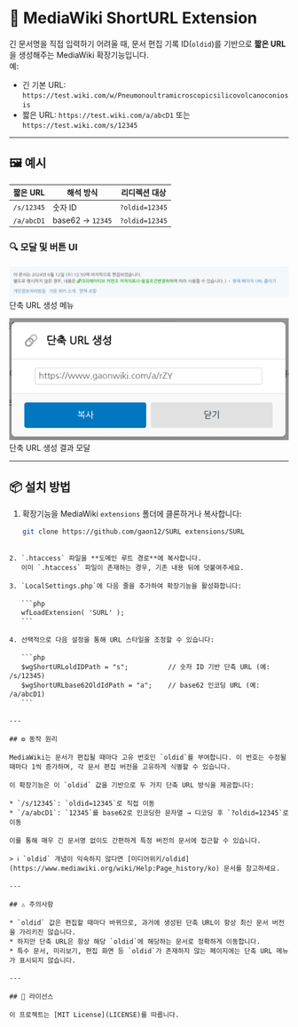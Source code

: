 # 🔗 MediaWiki ShortURL Extension

긴 문서명을 직접 입력하기 어려울 때, 문서 편집 기록 ID(`oldid`)를 기반으로 **짧은 URL**을 생성해주는 MediaWiki 확장기능입니다.  
예:  
- 긴 기본 URL: `https://test.wiki.com/w/Pneumonoultramicroscopicsilicovolcanoconiosis`  
- 짧은 URL: `https://test.wiki.com/a/abcD1` 또는 `https://test.wiki.com/s/12345`

---

## 🖼️ 예시

| 짧은 URL       | 해석 방식        | 리디렉션 대상      |
|----------------|------------------|---------------------|
| `/s/12345`     | 숫자 ID          | `?oldid=12345`      |
| `/a/abcD1`     | base62 → `12345` | `?oldid=12345`      |

### 🔍 모달 및 버튼 UI

![ShortURL Button](README/example.png)<br>
단축 URL 생성 메뉴


![ShortURL Modal](README/example_modal.png)<br>
단축 URL 생성 결과 모달

---

## 📦 설치 방법

1. 확장기능을 MediaWiki `extensions` 폴더에 클론하거나 복사합니다:
   ```bash
   git clone https://github.com/gaon12/SURL extensions/SURL
````

2. `.htaccess` 파일을 **도메인 루트 경로**에 복사합니다.
   이미 `.htaccess` 파일이 존재하는 경우, 기존 내용 뒤에 덧붙여주세요.

3. `LocalSettings.php`에 다음 줄을 추가하여 확장기능을 활성화합니다:

   ```php
   wfLoadExtension( 'SURL' );
   ```

4. 선택적으로 다음 설정을 통해 URL 스타일을 조정할 수 있습니다:

   ```php
   $wgShortURLoldIDPath = "s";          // 숫자 ID 기반 단축 URL (예: /s/12345)
   $wgShortURLbase62OldIdPath = "a";    // base62 인코딩 URL (예: /a/abcD1)
   ```

---

## ⚙️ 동작 원리

MediaWiki는 문서가 편집될 때마다 고유 번호인 `oldid`를 부여합니다. 이 번호는 수정될 때마다 1씩 증가하며, 각 문서 편집 버전을 고유하게 식별할 수 있습니다.

이 확장기능은 이 `oldid` 값을 기반으로 두 가지 단축 URL 방식을 제공합니다:

* `/s/12345`: `oldid=12345`로 직접 이동
* `/a/abcD1`: `12345`를 base62로 인코딩한 문자열 → 디코딩 후 `?oldid=12345`로 이동

이를 통해 매우 긴 문서명 없이도 간편하게 특정 버전의 문서에 접근할 수 있습니다.

> ℹ️ `oldid` 개념이 익숙하지 않다면 [미디어위키/oldid](https://www.mediawiki.org/wiki/Help:Page_history/ko) 문서를 참고하세요.

---

## ⚠️ 주의사항

* `oldid` 값은 편집할 때마다 바뀌므로, 과거에 생성된 단축 URL이 항상 최신 문서 버전을 가리키진 않습니다.
* 하지만 단축 URL은 항상 해당 `oldid`에 해당하는 문서로 정확하게 이동합니다.
* 특수 문서, 미리보기, 편집 화면 등 `oldid`가 존재하지 않는 페이지에는 단축 URL 메뉴가 표시되지 않습니다.

---

## 🪪 라이선스

이 프로젝트는 [MIT License](LICENSE)를 따릅니다.
